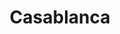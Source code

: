 ---
layout: post
title: Casablanca
director: Michael Curtiz
year: 1942
cover: https://images.mubicdn.net/images/film/164/cache-8007-1481117541/image-w1280.jpg
imdb_id: tt0034583
sas: true
---